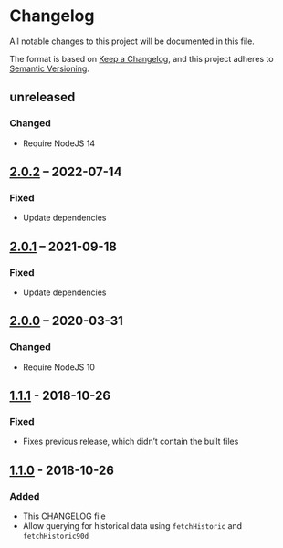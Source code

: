 # Changelog
All notable changes to this project will be documented in this file.

The format is based on [Keep a Changelog](https://keepachangelog.com/en/1.0.0/),
and this project adheres to [Semantic Versioning](https://semver.org/spec/v2.0.0.html).

## unreleased
### Changed
- Require NodeJS 14

## [2.0.2] – 2022-07-14
### Fixed
- Update dependencies

## [2.0.1] – 2021-09-18
### Fixed
- Update dependencies

## [2.0.0] – 2020-03-31
### Changed
- Require NodeJS 10

## [1.1.1] - 2018-10-26
### Fixed
- Fixes previous release, which didn’t contain the built files

## [1.1.0] - 2018-10-26
### Added
- This CHANGELOG file
- Allow querying for historical data using `fetchHistoric` and `fetchHistoric90d`

[2.0.2]: https://github.com/qqilihq/ecb-euro-exchange-rates/compare/v2.0.1...v2.0.2
[2.0.1]: https://github.com/qqilihq/ecb-euro-exchange-rates/compare/v2.0.0...v2.0.1
[2.0.0]: https://github.com/qqilihq/ecb-euro-exchange-rates/compare/v1.1.1...v2.0.0
[1.1.1]: https://github.com/qqilihq/ecb-euro-exchange-rates/compare/v1.1.0...v1.1.1
[1.1.0]: https://github.com/qqilihq/ecb-euro-exchange-rates/compare/v1.0.1...v1.1.0
